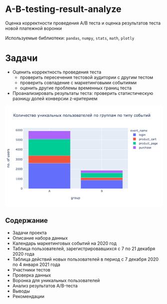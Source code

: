 # A-B-testing-result-analyze
Оценка корректности проведения A/B теста и оценка результатов теста новой платежной воронки

Используемые библиотеки: `pandas`, `numpy`, `stats`, `math`, `plotly`

# Задачи
- Оценить корректность проведения теста
  - проверить пересечения тестовой аудитории с другим тестом
  - проверить совпадение с маркетинговыми событиями
  - оценить другие проблемы временных границ теста 
- Проанализировать результаты теста: проверить статистическую разницу долей конверсии z-критерием

![Количество уникальных пользователей по группам по типу событий](<https://raw.githubusercontent.com/paraseusse/A-B-testing-result-analyze/main/%D0%9A%D0%BE%D0%BB%D0%B8%D1%87%D0%B5%D1%81%D1%82%D0%B2%D0%BE%20%D1%83%D0%BD%D0%B8%D0%BA%D0%B0%D0%BB%D1%8C%D0%BD%D1%8B%D1%85%20%D0%BF%D0%BE%D0%BB%D1%8C%D0%B7%D0%BE%D0%B2%D0%B0%D1%82%D0%B5%D0%BB%D0%B5%D0%B9%20%D0%BF%D0%BE%20%D0%B3%D1%80%D1%83%D0%BF%D0%BF%D0%B0%D0%BC%20%D0%BF%D0%BE%20%D1%82%D0%B8%D0%BF%D1%83%20%D1%81%D0%BE%D0%B1%D1%8B%D1%82%D0%B8%D0%B9.png?token=AMTEIGADAH4E5CVTDGIMGMC7YIUU6>)

## Содержание
- Задачи проекта
- Описание набора данных
- Календарь маркетинговых событий на 2020 год
- Таблица пользователей, зарегистрировавшихся с 7 по 21 декабря 2020 года
- Таблица действий новых пользователей в период с 7 декабря 2020 по 4 января 2021 года
- Участники тестов
- Проверка данных
- Воронка для уникальных пользователей
- Анализ результатов A/B-теста
- Выводы
- Рекомендации
